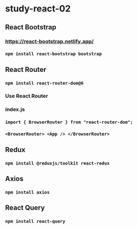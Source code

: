 # study-react-02

## React Bootstrap
### https://react-bootstrap.netlify.app/
### `npm install react-bootstrap bootstrap`

## React Router
### `npm install react-router-dom@6`
### Use React Router
### index.js
### `import { BrowserRouter } from "react-router-dom";`
### `<BrowserRouter> <App /> </BrowserRouter>`

## Redux
### `npm install @reduxjs/toolkit react-redux`

## Axios
### `npm install axios`

## React Query
### `npm install react-query`